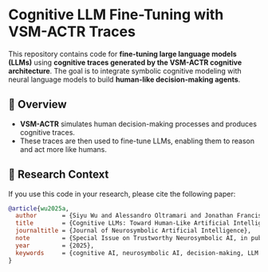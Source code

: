 # Cognitive LLM Fine-Tuning with VSM-ACTR Traces

This repository contains code for **fine-tuning large language models (LLMs)** using **cognitive traces generated by the VSM-ACTR cognitive architecture**. The goal is to integrate symbolic cognitive modeling with neural language models to build **human-like decision-making agents**.

## 📘 Overview

- **VSM-ACTR** simulates human decision-making processes and produces cognitive traces.  
- These traces are then used to fine-tune LLMs, enabling them to reason and act more like humans.  

## 🧠 Research Context

If you use this code in your research, please cite the following paper:

```bibtex
@article{wu2025a,
  author       = {Siyu Wu and Alessandro Oltramari and Jonathan Francis and C. Lee Giles and Frank E. Ritter},
  title        = {Cognitive LLMs: Toward Human-Like Artificial Intelligence by Integrating Cognitive Architectures and Large Language Models for Manufacturing Decision-Making},
  journaltitle = {Journal of Neurosymbolic Artificial Intelligence},
  note         = {Special Issue on Trustworthy Neurosymbolic AI, in publication},
  year         = {2025},
  keywords     = {cognitive AI, neurosymbolic AI, decision-making, LLM fine-tuning}
}
